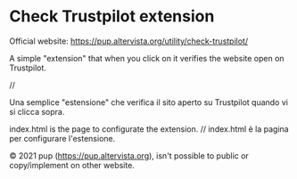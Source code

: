# Check Trustpilot extension

Official website: https://pup.altervista.org/utility/check-trustpilot/


A simple "extension" that when you click on it verifies the website open on Trustpilot. 

//

Una semplice "estensione" che verifica il sito aperto su Trustpilot quando vi si clicca sopra.

index.html is the page to configurate the extension.
//
index.html è la pagina per configurare l'estensione.

© 2021 pup (https://pup.altervista.org), isn't possible to public or copy/implement on other website.
